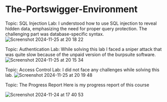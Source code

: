 # The-Portswigger-Environment
Topic: SQL Injection
Lab: I understood how to use SQL injection to reveal hidden data, emphasizing the need for proper query protection. The challenging part was database-specific syntax.
![Screenshot 2024-11-25 at 20 18 22](https://github.com/user-attachments/assets/6fc9900a-8421-4cc4-8b53-0fae56646957)


Topic: Authentication
Lab: While solving this lab I faced a sniper attack that was quite slow because of the unpaid version of the burpsuite software.
![Screenshot 2024-11-25 at 20 15 34](https://github.com/user-attachments/assets/392e90cc-5a02-463f-b372-ed981accfcec)


Topic: Access Control
Lab: I did not face any challenges while solving this lab.
![Screenshot 2024-11-25 at 20 19 48](https://github.com/user-attachments/assets/66c73521-23e6-41b4-8efe-81668ed05d8e)


Topic: The Progress Report
Here is my progress report of this course

![Screenshot 2024-11-24 at 17 40 53](https://github.com/user-attachments/assets/a196115e-00c1-4fd4-88e7-f46857b562f5)

